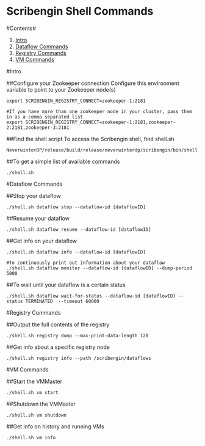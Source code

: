 Scribengin Shell Commands
=========================
#Contents#
1. [Intro](#intro)
2. [Dataflow Commands](#dataflow-commands)
3. [Registry Commands](#registry-commands)
4. [VM Commands](#vm-commands)

#Intro

##Configure your Zookeeper connection
Configure this environment variable to point to your Zookeeper node(s)
```
export SCRIBENGIN_REGISTRY_CONNECT=zookeeper-1:2181

#If you have more than one zookeeper node in your cluster, pass them in as a comma separated list
export SCRIBENGIN_REGISTRY_CONNECT=zookeeper-1:2181,zookeeper-2:2181,zookeeper-3:2181
```


##Find the shell script
To access the Scribengin shell, find shell.sh
```
NeverwinterDP/release/build/release/neverwinterdp/scribengin/bin/shell.sh
```

##To get a simple list of available commands
```
./shell.sh 
```

#Dataflow Commands

##Stop your dataflow
```
./shell.sh dataflow stop --dataflow-id [dataflowID]
```

##Resume your dataflow
```
./shell.sh dataflow resume --dataflow-id [dataflowID]
```

##Get info on your dataflow
```
./shell.sh dataflow info --dataflow-id [dataflowID]

#To continuously print out information about your dataflow
./shell.sh dataflow monitor --dataflow-id [dataflowID] --dump-period 5000
```

##To wait until your dataflow is a certain status
```
./shell.sh dataflow wait-for-status --dataflow-id [dataflowID] --status TERMINATED  --timeout 60000 
```

#Registry Commands

##Output the full contents of the registry
```
./shell.sh registry dump --max-print-data-length 120
```

##Get info about a specific registry node
```
./shell.sh registry info --path /scribengin/dataflows
```

#VM Commands

##Start the VMMaster
```
./shell.sh vm start
```

##Shutdown the VMMaster
```
./shell.sh vm shutdown
```

##Get info on history and running VMs
```
./shell.sh vm info
```





